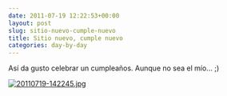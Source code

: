 ```yaml
---
date: 2011-07-19 12:22:53+00:00
layout: post
slug: sitio-nuevo-cumple-nuevo
title: Sitio nuevo, cumple nuevo
categories: day-by-day
---
```


Así da gusto celebrar un cumpleaños. Aunque no sea el mío... ;)  
  
[![20110719-142245.jpg](http://blog.migueljulian.com/wp-content/uploads/20110719-142245.jpg)](http://blog.migueljulian.com/wp-content/uploads/20110719-142245.jpg)
